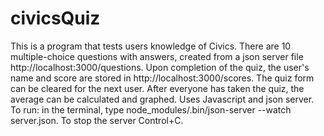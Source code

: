 # civicsQuiz
This is a program that tests users knowledge of Civics.  There are 10 multiple-choice questions with answers, created from a json server file http://localhost:3000/questions. Upon completion of the quiz, the user's name and score are stored in  http://localhost:3000/scores.   The quiz form can be cleared for the next user.  After everyone has taken the quiz, the average can be calculated and graphed. 
Uses Javascript and json server.  To run: in the terminal, type node_modules/.bin/json-server --watch server.json.  To stop the server Control+C. 

